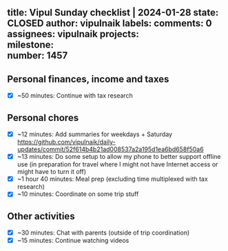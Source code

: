 title:	Vipul Sunday checklist | 2024-01-28
state:	CLOSED
author:	vipulnaik
labels:	
comments:	0
assignees:	vipulnaik
projects:	
milestone:	
number:	1457
--
## Personal finances, income and taxes

- [x] ~50 minutes: Continue with tax research

## Personal chores

- [x] ~12 minutes: Add summaries for weekdays + Saturday https://github.com/vipulnaik/daily-updates/commit/52f614b4b21ad008537a2a195d1ea6bd658f50a6
- [x] ~13 minutes: Do some setup to allow my phone to better support offline use (in preparation for travel where I might not have Internet access or might have to turn it off)
- [x] ~1 hour 40 minutes: Meal prep (excluding time multiplexed with tax research)
- [x] ~10 minutes: Coordinate on some trip stuff

## Other activities

- [x] ~30 minutes: Chat with parents (outside of trip coordination)
- [x] ~15 minutes: Continue watching videos

